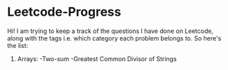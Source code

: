# Leetcode-Progress
Hi! I am trying to keep a track of the questions I have done on Leetcode, along with the tags i.e. which category each problem belongs to. So here's the list:

1. Arrays:
-Two-sum
-Greatest Common Divisor of Strings
